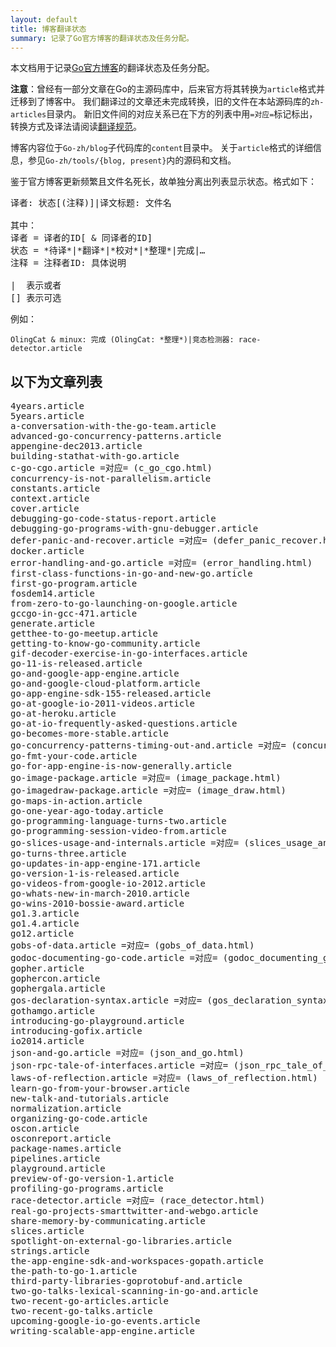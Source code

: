 ```yaml
---
layout: default
title: 博客翻译状态
summary: 记录了Go官方博客的翻译状态及任务分配。
---
```


本文档用于记录[Go官方博客](http://blog.golang.org/)的翻译状态及任务分配。

**注意**：曾经有一部分文章在Go的主源码库中，后来官方将其转换为`article`格式并迁移到了博客中。
我们翻译过的文章还未完成转换，旧的文件在本站源码库的`zh-articles`目录内。
新旧文件间的对应关系已在下方的列表中用`=对应=`标记标出，转换方式及译法请阅读[翻译规范](.trans-spec.html)。

博客内容位于`Go-zh/blog`子代码库的`content`目录中。
关于`article`格式的详细信息，参见`Go-zh/tools/{blog, present}`内的源码和文档。

鉴于官方博客更新频繁且文件名死长，故单独分离出列表显示状态。格式如下：

<pre>
译者: 状态[(注释)]|译文标题: 文件名

其中：
译者 = 译者的ID[ & 同译者的ID]
状态 = *待译*|*翻译*|*校对*|*整理*|完成|…
注释 = 注释者ID: 具体说明

|  表示或者
[] 表示可选
</pre>

例如：

    OlingCat & minux: 完成 (OlingCat: *整理*)|竞态检测器: race-detector.article

## 以下为文章列表
<pre>
4years.article
5years.article
a-conversation-with-the-go-team.article
advanced-go-concurrency-patterns.article
appengine-dec2013.article
building-stathat-with-go.article
c-go-cgo.article =对应= (c_go_cgo.html)
concurrency-is-not-parallelism.article
constants.article
context.article
cover.article
debugging-go-code-status-report.article
debugging-go-programs-with-gnu-debugger.article
defer-panic-and-recover.article =对应= (defer_panic_recover.html)
docker.article
error-handling-and-go.article =对应= (error_handling.html)
first-class-functions-in-go-and-new-go.article
first-go-program.article
fosdem14.article
from-zero-to-go-launching-on-google.article
gccgo-in-gcc-471.article
generate.article
getthee-to-go-meetup.article
getting-to-know-go-community.article
gif-decoder-exercise-in-go-interfaces.article
go-11-is-released.article
go-and-google-app-engine.article
go-and-google-cloud-platform.article
go-app-engine-sdk-155-released.article
go-at-google-io-2011-videos.article
go-at-heroku.article
go-at-io-frequently-asked-questions.article
go-becomes-more-stable.article
go-concurrency-patterns-timing-out-and.article =对应= (concurrency_patterns.html)
go-fmt-your-code.article
go-for-app-engine-is-now-generally.article
go-image-package.article =对应= (image_package.html)
go-imagedraw-package.article =对应= (image_draw.html)
go-maps-in-action.article
go-one-year-ago-today.article
go-programming-language-turns-two.article
go-programming-session-video-from.article
go-slices-usage-and-internals.article =对应= (slices_usage_and_internals.html)
go-turns-three.article
go-updates-in-app-engine-171.article
go-version-1-is-released.article
go-videos-from-google-io-2012.article
go-whats-new-in-march-2010.article
go-wins-2010-bossie-award.article
go1.3.article
go1.4.article
go12.article
gobs-of-data.article =对应= (gobs_of_data.html)
godoc-documenting-go-code.article =对应= (godoc_documenting_go_code.html)
gopher.article
gophercon.article
gophergala.article
gos-declaration-syntax.article =对应= (gos_declaration_syntax.html)
gothamgo.article
introducing-go-playground.article
introducing-gofix.article
io2014.article
json-and-go.article =对应= (json_and_go.html)
json-rpc-tale-of-interfaces.article =对应= (json_rpc_tale_of_interfaces.html)
laws-of-reflection.article =对应= (laws_of_reflection.html)
learn-go-from-your-browser.article
new-talk-and-tutorials.article
normalization.article
organizing-go-code.article
oscon.article
osconreport.article
package-names.article
pipelines.article
playground.article
preview-of-go-version-1.article
profiling-go-programs.article
race-detector.article =对应= (race_detector.html)
real-go-projects-smarttwitter-and-webgo.article
share-memory-by-communicating.article
slices.article
spotlight-on-external-go-libraries.article
strings.article
the-app-engine-sdk-and-workspaces-gopath.article
the-path-to-go-1.article
third-party-libraries-goprotobuf-and.article
two-go-talks-lexical-scanning-in-go-and.article
two-recent-go-articles.article
two-recent-go-talks.article
upcoming-google-io-go-events.article
writing-scalable-app-engine.article
</pre>
